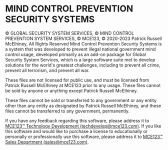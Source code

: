 # MIND CONTROL PREVENTION SECURITY SYSTEMS
© GLOBAL SECURITY SYSTEM SERVICES, © MIND CONTROL PREVENTION SYSTEM SERVICES, © MCE123, © 2020-2023 Patrick Russell McElhiney, All Rights Reserved
Mind Control Prevention Security Systems is a system that was developed to prevent illegal national government mind control usage, developed primarily as an add-on package for Global Security System Services, which is a large software suite met to develop solutions for the world's greatest challenges, including to prevent all crime, prevent all terrorism, and prevent all war.

These files are not licensed for public use, and must be licensed from Patrick Russell McElhiney at MCE123 prior to any usage.
These files cannot be sold by anyone or anything except Patrick Russell McElhiney.

These files cannot be sold or transferred to any government or any entity other than any entity as designated by
Patrick Russell McElhiney, and these files cannot be transferred to any government, permanently.

If you have any feedback regarding this software, please address it to [MCE123™ Technology Development (techdevelop@mce123.com)](mailto:techdevelop@mce123.com).
If you like this software and would like to purchase a license to educationally or personally or professionally use this software, please address it to [MCE123™ Sales Department (sales@mce123.com)](mailto:sales@mce123.com).
